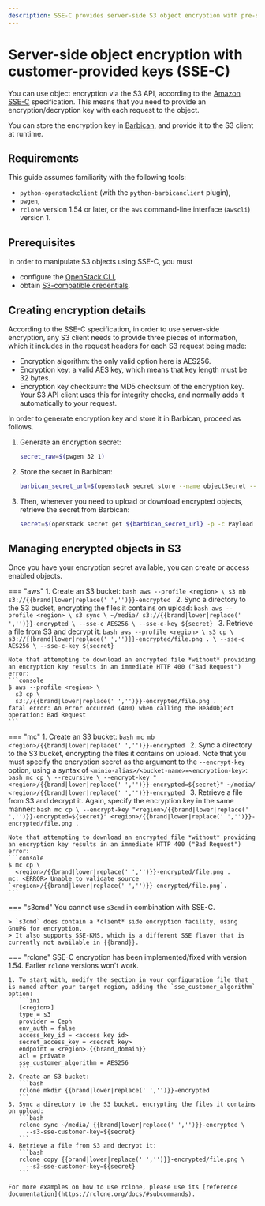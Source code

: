 ```yaml
---
description: SSE-C provides server-side S3 object encryption with pre-shared secrets.
---
```

# Server-side object encryption with customer-provided keys (SSE-C)

You can use object encryption via the S3 API, according to the [Amazon SSE-C](https://docs.aws.amazon.com/AmazonS3/latest/userguide/ServerSideEncryptionCustomerKeys.html) specification.
This means that you need to provide an encryption/decryption key with each request to the object.

You can store the encryption key in [Barbican](../../openstack/barbican/index.md), and provide it to the S3 client at runtime.

## Requirements

This guide assumes familiarity with the following tools:

* `python-openstackclient` (with the `python-barbicanclient` plugin),
* `pwgen`,
* `rclone` version 1.54 or later, or the `aws` command-line interface (`awscli`) version 1.

## Prerequisites

In order to manipulate S3 objects using SSE-C, you must

* configure the [OpenStack CLI](../../getting-started/enable-openstack-cli.md),
* obtain [S3-compatible credentials](credentials.md).


## Creating encryption details

According to the SSE-C specification, in order to use server-side encryption, any S3 client needs to provide three pieces of information, which it includes in the request headers for each S3 request being made:

* Encryption algorithm: the only valid option here is AES256.
* Encryption key: a valid AES key, which means that key length must be 32 bytes.
* Encryption key checksum: the MD5 checksum of the encryption key.
  Your S3 API client uses this for integrity checks, and normally adds it automatically to your request.

In order to generate encryption key and store it in Barbican, proceed as follows.

1. Generate an encryption secret:
   ```bash
   secret_raw=$(pwgen 32 1)
   ```

2. Store the secret in Barbican:
   ```bash
   barbican_secret_url=$(openstack secret store --name objectSecret --algorithm aes --bit-length 256 --payload ${secret_raw} -f value -c 'Secret href')
   ```

3. Then, whenever you need to upload or download encrypted objects, retrieve the secret from Barbican:
   ```bash
   secret=$(openstack secret get ${barbican_secret_url} -p -c Payload -f value)
   ```

## Managing encrypted objects in S3

Once you have your encryption secret available, you can create or access enabled objects.

=== "aws"
    1. Create an S3 bucket:
       ```bash
       aws --profile <region> \
         s3 mb s3://{{brand|lower|replace(' ','')}}-encrypted
       ```
    2. Sync a directory to the S3 bucket, encrypting the files it contains on upload:
       ```bash
       aws --profile <region> \
         s3 sync \
         ~/media/ s3://{{brand|lower|replace(' ','')}}-encrypted \
         --sse-c AES256 \
         --sse-c-key ${secret}
       ```
    3. Retrieve a file from S3 and decrypt it:
       ```bash
       aws --profile <region> \
         s3 cp \
         s3://{{brand|lower|replace(' ','')}}-encrypted/file.png . \
         --sse-c AES256 \
         --sse-c-key ${secret}
       ```

    Note that attempting to download an encrypted file *without* providing an encryption key results in an immediate HTTP 400 ("Bad Request") error:
    ```console
    $ aws --profile <region> \
      s3 cp \
      s3://{{brand|lower|replace(' ','')}}-encrypted/file.png .
    fatal error: An error occurred (400) when calling the HeadObject operation: Bad Request
    ```
=== "mc"
    1. Create an S3 bucket:
       ```bash
       mc mb <region>/{{brand|lower|replace(' ','')}}-encrypted
       ```
    2. Sync a directory to the S3 bucket, encrypting the files it contains on upload.
       Note that you must specify the encryption secret as the argument to the `--encrypt-key` option, using a syntax of `<minio-alias>/<bucket-name>=<encryption-key>`:
       ```bash
       mc cp \
         --recursive \
         --encrypt-key "<region>/{{brand|lower|replace(' ','')}}-encrypted=${secret}"
         ~/media/ <region>/{{brand|lower|replace(' ','')}}-encrypted
       ```
    3. Retrieve a file from S3 and decrypt it.
       Again, specify the encryption key in the same manner:
       ```bash
       mc cp \
         --encrypt-key "<region>/{{brand|lower|replace(' ','')}}-encrypted=${secret}"
         <region>/{{brand|lower|replace(' ','')}}-encrypted/file.png .
       ```

    Note that attempting to download an encrypted file *without* providing an encryption key results in an immediate HTTP 400 ("Bad Request") error:
    ```console
    $ mc cp \
      <region>/{{brand|lower|replace(' ','')}}-encrypted/file.png .
    mc: <ERROR> Unable to validate source `<region>/{{brand|lower|replace(' ','')}}-encrypted/file.png`.
    ```

=== "s3cmd"
    You cannot use `s3cmd` in combination with SSE-C.

    > `s3cmd` does contain a *client* side encryption facility, using GnuPG for encryption.
    > It also supports SSE-KMS, which is a different SSE flavor that is currently not available in {{brand}}.
=== "rclone"
    SSE-C encryption has been implemented/fixed with version 1.54.
    Earlier `rclone` versions won't work.

    1. To start with, modify the section in your configuration file that is named after your target region, adding the `sse_customer_algorithm` option:
       ```ini
       [<region>]
       type = s3
       provider = Ceph
       env_auth = false
       access_key_id = <access key id>
       secret_access_key = <secret key>
       endpoint = <region>.{{brand_domain}}
       acl = private
       sse_customer_algorithm = AES256
       ```
    2. Create an S3 bucket:
       ```bash
       rclone mkdir {{brand|lower|replace(' ','')}}-encrypted
       ```
    3. Sync a directory to the S3 bucket, encrypting the files it contains on upload:
       ```bash
       rclone sync ~/media/ {{brand|lower|replace(' ','')}}-encrypted \
         --s3-sse-customer-key=${secret}
       ```
    4. Retrieve a file from S3 and decrypt it:
       ```bash
       rclone copy {{brand|lower|replace(' ','')}}-encrypted/file.png \
         --s3-sse-customer-key=${secret}
       ```

    For more examples on how to use rclone, please use its [reference documentation](https://rclone.org/docs/#subcommands).
